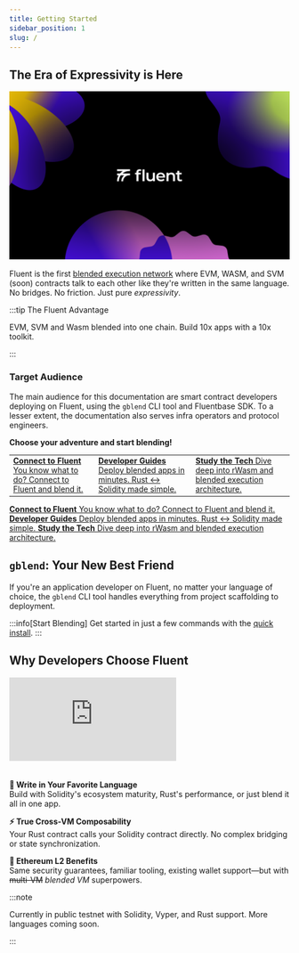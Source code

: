 ```yaml
---
title: Getting Started
sidebar_position: 1
slug: /
---
```

The Era of Expressivity is Here
---

![Fluent Banner](../static/img/fluent-banner.png)

Fluent is the first [blended execution network](https://www.fluent.xyz/blended-101) where EVM, WASM, and SVM (soon) contracts talk to each other like they're written in the same language. No bridges. No friction. Just pure _expressivity_.

:::tip The Fluent Advantage

EVM, SVM and Wasm blended into one chain. Build 10x apps with a 10x toolkit.

:::

### Target Audience

The main audience for this documentation are smart contract developers deploying on Fluent, using the `gblend` CLI tool and Fluentbase SDK. To a lesser extent, the documentation also serves infra operators and protocol engineers.

**Choose your adventure and start blending!**

<table data-column-title-hidden data-view="cards">
    <tbody>
        <tr>
            <td>
                <a href="./connect-to-fluent">
                    <strong>Connect to Fluent</strong>
                    <span>You know what to do? Connect to Fluent and blend it.</span>
                </a>
            </td>
            <td>
                <a href="developer-guides/building-a-blended-app/">
                    <strong>Developer Guides</strong> 
                    <span>Deploy blended apps in minutes. Rust ↔ Solidity made simple.</span>
                </a>
            </td>
            <td>
                <a href="knowledge-base/fluent-overview">
                    <strong>Study the Tech</strong> 
                    <span>Dive deep into rWasm and blended execution architecture.</span>
                </a>
            </td>
        </tr>
    </tbody>
</table>
<div data-view="cards">
    <a href="./connect-to-fluent">
        <strong>Connect to Fluent</strong>
        <span>You know what to do? Connect to Fluent and blend it.</span>
    </a>
    <a href="developer-guides/building-a-blended-app/">
        <strong>Developer Guides</strong> 
        <span>Deploy blended apps in minutes. Rust ↔ Solidity made simple.</span>
    </a>
    <a href="knowledge-base/fluent-overview">
        <strong>Study the Tech</strong> 
        <span>Dive deep into rWasm and blended execution architecture.</span>
    </a>
</div>

## `gblend`: Your New Best Friend

If you're an application developer on Fluent, no matter your language of choice, the `gblend` CLI tool handles everything from project scaffolding to deployment. 

:::info[Start Blending]
Get started in just a few commands with the [quick install](./gblend/installation.md#quick-install-recommended).
:::

## Why Developers Choose Fluent

<!-- Responsive YouTube embed -->
<div class="video-responsive">
  <iframe src="https://www.youtube.com/embed/WkDafMeCABg" title="The benefits of blended execution, explained in just 15 minutes." frameborder="0" allow="accelerometer; autoplay; clipboard-write; encrypted-media; gyroscope; picture-in-picture; web-share" allowfullscreen></iframe>
</div>
<br />

**🚀 Write in Your Favorite Language**  
Build with Solidity's ecosystem maturity, Rust's performance, or just blend it all in one app.

**⚡ True Cross-VM Composability**  
Your Rust contract calls your Solidity contract directly. No complex bridging or state synchronization.

**🔧 Ethereum L2 Benefits**  
Same security guarantees, familiar tooling, existing wallet support—but with ~~multi-VM~~ _blended VM_ superpowers.

:::note

Currently in public testnet with Solidity, Vyper, and Rust support. More languages coming soon.

:::
